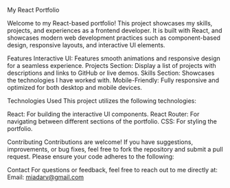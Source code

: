  My React Portfolio

Welcome to my React-based portfolio! This project showcases my skills, projects, and experiences as a frontend developer. It is built with React, and showcases modern web development practices such as component-based design, responsive layouts, and interactive UI elements.

Features
Interactive UI: Features smooth animations and responsive design for a seamless experience.
Projects Section: Display a list of projects with descriptions and links to GitHub or live demos.
Skills Section: Showcases the technologies I have worked with.
Mobile-Friendly: Fully responsive and optimized for both desktop and mobile devices.

Technologies Used
This project utilizes the following technologies:

React: For building the interactive UI components.
React Router: For navigating between different sections of the portfolio.
CSS: For styling the portfolio.

Contributing
Contributions are welcome! If you have suggestions, improvements, or bug fixes, feel free to fork the repository and submit a pull request. Please ensure your code adheres to the following:

Contact For questions or feedback, feel free to reach out to me directly at: Email: miadarv@gmail.com
